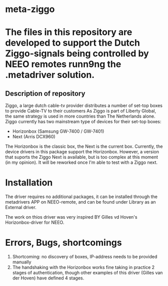  # meta-ziggo
 # The files in this repository are developed to support the Dutch Ziggo-signals being controlled by NEEO remotes runn9ng the .metadriver solution.

## Description of repository
Ziggo, a large dutch cable-tv provider distributes a number of set-top boxes to provide Cable-TV to their customers
As Ziggo is part of Liberty Global, the same strategy is used in more countries than The Netherlands alone.
Ziggo currently has two mainstream type of devices for their set-top boxes:
- Horizonbox (Samsung GW-7400 / GW-7401)
- Next (Arris DCX960)

The Horizonbox is the classic box, the Next is the current box.
Currently, the device drivers in this package support the Horizonbox.
However, a version that suports the Ziggo Next is available, but is too complex at this moment (in my opinion).
It will be reworked once I'm able to test with a Ziggo next.

# Installation
The driver requires no additional packages, it can be installed through the metadrivers APP on NEEO-remote, and can be found under Library as an External driver. 

The work on thios driver was very inspired BY Gilles vd Hoven's Horizonbox-driver for NEEO.
 # Errors, Bugs, shortcomings #
1) Shortcoming: no discovery of boxes, IP-address needs to be provided manually
2) The handshaking with the Horizonbox works fine taking in practice 2 stages of authentication, though other examples of this driver (Gilles van der Hoven) have defined 4 stages. 